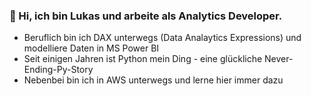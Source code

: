 ### 👋 Hi, ich bin Lukas und arbeite als Analytics Developer.
- Beruflich bin ich DAX unterwegs (Data Analaytics Expressions) und modelliere Daten in MS Power BI
- Seit einigen Jahren ist Python mein Ding - eine glückliche Never-Ending-Py-Story
- Nebenbei bin ich in AWS unterwegs und lerne hier immer dazu

<!--
**lukasbelka/lukasbelka** is a ✨ _special_ ✨ repository because its `README.md` (this file) appears on your GitHub profile.

Here are some ideas to get you started:

- 🔭 I’m currently working on ...
- 🌱 I’m currently learning ...
- 👯 I’m looking to collaborate on ...
- 🤔 I’m looking for help with ...
- 💬 Ask me about ...
- 📫 How to reach me: ...
- 😄 Pronouns: ...
- ⚡ Fun fact: ...
-->
